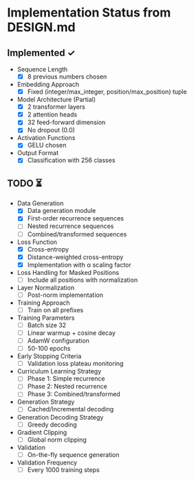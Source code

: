 # Implementation Status from DESIGN.md

## Implemented ✓
- Sequence Length
  - [x] 8 previous numbers chosen
- Embedding Approach
  - [x] Fixed (integer/max_integer, position/max_position) tuple
- Model Architecture (Partial)
  - [x] 2 transformer layers
  - [x] 2 attention heads
  - [x] 32 feed-forward dimension
  - [x] No dropout (0.0)
- Activation Functions
  - [x] GELU chosen
- Output Format
  - [x] Classification with 256 classes

## TODO ⏳
- Data Generation
  - [x] Data generation module
  - [x] First-order recurrence sequences
  - [ ] Nested recurrence sequences
  - [ ] Combined/transformed sequences
- Loss Function
  - [x] Cross-entropy
  - [x] Distance-weighted cross-entropy
  - [x] Implementation with α scaling factor
- Loss Handling for Masked Positions
  - [ ] Include all positions with normalization
- Layer Normalization
  - [ ] Post-norm implementation
- Training Approach
  - [ ] Train on all prefixes
- Training Parameters
  - [ ] Batch size 32
  - [ ] Linear warmup + cosine decay
  - [ ] AdamW configuration
  - [ ] 50-100 epochs
- Early Stopping Criteria
  - [ ] Validation loss plateau monitoring
- Curriculum Learning Strategy
  - [ ] Phase 1: Simple recurrence
  - [ ] Phase 2: Nested recurrence
  - [ ] Phase 3: Combined/transformed
- Generation Strategy
  - [ ] Cached/Incremental decoding
- Generation Decoding Strategy
  - [ ] Greedy decoding
- Gradient Clipping
  - [ ] Global norm clipping
- Validation
  - [ ] On-the-fly sequence generation
- Validation Frequency
  - [ ] Every 1000 training steps
